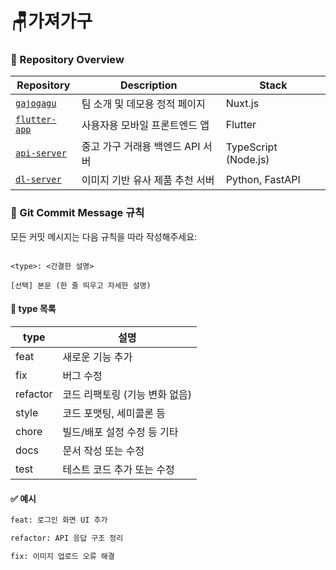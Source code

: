 # 🪑가져가구  

### 📁 Repository Overview
| Repository                                                    | Description                    | Stack                |
| ------------------------------------------------------------- | ------------------------------ | -------------------- |
| [`gajogagu`](https://github.com/GajoGagu/gajogagu)              | 팀 소개 및 데모용 정적 페이지  | Nuxt.js              |
| [`flutter-app`](https://github.com/GajoGagu/flutter-app)      | 사용자용 모바일 프론트엔드 앱 | Flutter              |
| [`api-server`](https://github.com/GajoGagu/api-server)        | 중고 가구 거래용 백엔드 API 서버 | TypeScript (Node.js) |
| [`dl-server`](https://github.com/GajoGagu/dl-server)          | 이미지 기반 유사 제품 추천 서버 | Python, FastAPI      |

### 📝 Git Commit Message 규칙

모든 커밋 메시지는 다음 규칙을 따라 작성해주세요:

```

<type>: <간결한 설명>

[선택] 본문 (한 줄 띄우고 자세한 설명)

````

#### 📌 type 목록

| type      | 설명                          |
|-----------|-------------------------------|
| feat      | 새로운 기능 추가               |
| fix       | 버그 수정                     |
| refactor  | 코드 리팩토링 (기능 변화 없음) |
| style     | 코드 포맷팅, 세미콜론 등       |
| chore     | 빌드/배포 설정 수정 등 기타    |
| docs      | 문서 작성 또는 수정            |
| test      | 테스트 코드 추가 또는 수정     |

#### ✅ 예시

```bash
feat: 로그인 화면 UI 추가

refactor: API 응답 구조 정리

fix: 이미지 업로드 오류 해결
````
